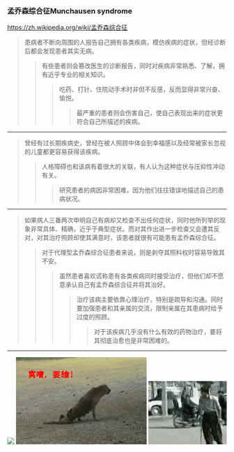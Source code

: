 ### 孟乔森综合征Munchausen syndrome
https://zh.wikipedia.org/wiki/孟乔森综合征
>患病者不断向周围的人报告自己拥有各类疾病，模仿疾病的症状，但经诊断后都会发现患者其实无病。
>>有些患者则会篡改医生的诊断报告，同时对疾病非常熟悉、了解，拥有近乎专业的相关知识。
>>>吃药、打针、住院动手术时非但不反感，反而显得非常兴奋、愉悦。
>>>>最严重的患者则会伤害自己，使自己表现出来的症状更符合自己所描述的疾病。
----
>曾经有过长期疾病史，曾经在被人照顾中体会到幸福感以及经常被家长忽视的儿童都更容易获得该疾病。
>>人格障碍也和该病有着很大的关联，有人认为这种症状与压抑性冲动有关。
>>>研究患者的病因非常困难，因为他们往往错误地描述自己的患病状况。
---
>如果病人三番两次申明自己有病却又检查不出任何症状，同时他所列举的现象非常具体、精确，近乎于典型症状。而对其作出进一步检查又会遭其反对，对其治疗照顾却使其满意时，该患者就很有可能患有孟乔森综合征。
>>对于代理型孟乔森综合征患者来说，则是剥夺其照料权时容易导致其不安。
>>>虽然患者喜欢谎称患有各类疾病同时接受治疗，但他们却不愿意承认自己有孟乔森综合征并将其治好。
>>>>治疗该病主要依靠心理治疗，特别是疏导和沟通。同时要加强患者和其亲属的交流，限制亲属在其患病时给予过度的照顾。
>>>>>对于该疾病几乎没有什么有效的药物治疗，要将其彻底治愈也是非常困难的。
---
![](装瘸7453fb7agy1fdp1oxnzq6g208d09inpj.gif)
![](装瘸6032107adab44aed585c00ddb01c8701a18bfba0.jpg)
![](装瘸209.gif)